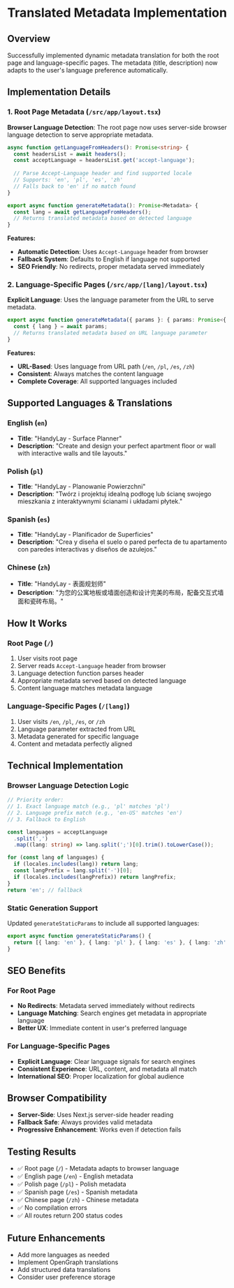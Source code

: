 # Translated Metadata Implementation

## Overview
Successfully implemented dynamic metadata translation for both the root page and language-specific pages. The metadata (title, description) now adapts to the user's language preference automatically.

## Implementation Details

### 1. Root Page Metadata (`/src/app/layout.tsx`)
**Browser Language Detection**: The root page now uses server-side browser language detection to serve appropriate metadata.

```typescript
async function getLanguageFromHeaders(): Promise<string> {
  const headersList = await headers();
  const acceptLanguage = headersList.get('accept-language');
  
  // Parse Accept-Language header and find supported locale
  // Supports: 'en', 'pl', 'es', 'zh'
  // Falls back to 'en' if no match found
}

export async function generateMetadata(): Promise<Metadata> {
  const lang = await getLanguageFromHeaders();
  // Returns translated metadata based on detected language
}
```

**Features:**
- **Automatic Detection**: Uses `Accept-Language` header from browser
- **Fallback System**: Defaults to English if language not supported
- **SEO Friendly**: No redirects, proper metadata served immediately

### 2. Language-Specific Pages (`/src/app/[lang]/layout.tsx`)
**Explicit Language**: Uses the language parameter from the URL to serve metadata.

```typescript
export async function generateMetadata({ params }: { params: Promise<{ lang: string }> }): Promise<Metadata> {
  const { lang } = await params;
  // Returns translated metadata based on URL language parameter
}
```

**Features:**
- **URL-Based**: Uses language from URL path (`/en`, `/pl`, `/es`, `/zh`)
- **Consistent**: Always matches the content language
- **Complete Coverage**: All supported languages included

## Supported Languages & Translations

### English (`en`)
- **Title**: "HandyLay - Surface Planner"
- **Description**: "Create and design your perfect apartment floor or wall with interactive walls and tile layouts."

### Polish (`pl`)
- **Title**: "HandyLay - Planowanie Powierzchni"
- **Description**: "Twórz i projektuj idealną podłogę lub ścianę swojego mieszkania z interaktywnymi ścianami i układami płytek."

### Spanish (`es`)
- **Title**: "HandyLay - Planificador de Superficies"
- **Description**: "Crea y diseña el suelo o pared perfecta de tu apartamento con paredes interactivas y diseños de azulejos."

### Chinese (`zh`)
- **Title**: "HandyLay - 表面规划师"
- **Description**: "为您的公寓地板或墙面创造和设计完美的布局，配备交互式墙面和瓷砖布局。"

## How It Works

### Root Page (`/`)
1. User visits root page
2. Server reads `Accept-Language` header from browser
3. Language detection function parses header
4. Appropriate metadata served based on detected language
5. Content language matches metadata language

### Language-Specific Pages (`/[lang]`)
1. User visits `/en`, `/pl`, `/es`, or `/zh`
2. Language parameter extracted from URL
3. Metadata generated for specific language
4. Content and metadata perfectly aligned

## Technical Implementation

### Browser Language Detection Logic
```typescript
// Priority order:
// 1. Exact language match (e.g., 'pl' matches 'pl')
// 2. Language prefix match (e.g., 'en-US' matches 'en')
// 3. Fallback to English

const languages = acceptLanguage
  .split(',')
  .map((lang: string) => lang.split(';')[0].trim().toLowerCase());

for (const lang of languages) {
  if (locales.includes(lang)) return lang;
  const langPrefix = lang.split('-')[0];
  if (locales.includes(langPrefix)) return langPrefix;
}
return 'en'; // fallback
```

### Static Generation Support
Updated `generateStaticParams` to include all supported languages:
```typescript
export async function generateStaticParams() {
  return [{ lang: 'en' }, { lang: 'pl' }, { lang: 'es' }, { lang: 'zh' }];
}
```

## SEO Benefits

### For Root Page
- **No Redirects**: Metadata served immediately without redirects
- **Language Matching**: Search engines get metadata in appropriate language
- **Better UX**: Immediate content in user's preferred language

### For Language-Specific Pages
- **Explicit Language**: Clear language signals for search engines
- **Consistent Experience**: URL, content, and metadata all match
- **International SEO**: Proper localization for global audience

## Browser Compatibility
- **Server-Side**: Uses Next.js server-side header reading
- **Fallback Safe**: Always provides valid metadata
- **Progressive Enhancement**: Works even if detection fails

## Testing Results
- ✅ Root page (`/`) - Metadata adapts to browser language
- ✅ English page (`/en`) - English metadata
- ✅ Polish page (`/pl`) - Polish metadata  
- ✅ Spanish page (`/es`) - Spanish metadata
- ✅ Chinese page (`/zh`) - Chinese metadata
- ✅ No compilation errors
- ✅ All routes return 200 status codes

## Future Enhancements
- Add more languages as needed
- Implement OpenGraph translations
- Add structured data translations
- Consider user preference storage
